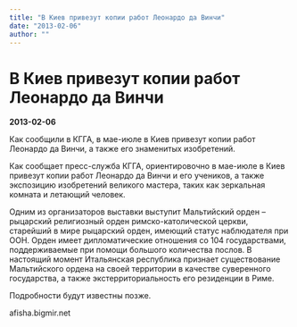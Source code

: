 ```yaml
---
title: "В Киев привезут копии работ Леонардо да Винчи"
date: "2013-02-06"
author: ""
---
```


# В Киев привезут копии работ Леонардо да Винчи

**2013-02-06** 

Как сообщили в КГГА, в мае-июле в Киев привезут копии работ Леонардо да Винчи, а также его знаменитых изобретений.

Как сообщает пресс-служба КГГА, ориентировочно в мае-июле в Киев привезут копии работ Леонардо да Винчи и его учеников, а также экспозицию изобретений великого мастера, таких как зеркальная комната и летающий человек.

Одним из организаторов выставки выступит Мальтийский орден – рыцарский религиозный орден римско-католической церкви, старейший в мире рыцарский орден, имеющий статус наблюдателя при ООН. Орден имеет дипломатические отношения со 104 государствами, поддерживаемые при помощи большого количества послов. В настоящий момент Итальянская республика признает существование Мальтийского ордена на своей территории в качестве суверенного государства, а также экстерриториальность его резиденции в Риме.

Подробности будут известны позже.



afisha.bigmir.net